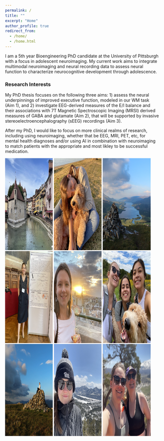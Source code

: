 ```yaml
---
permalink: /
title: ""
excerpt: "Home"
author_profile: true
redirect_from: 
  - /home/
  - /home.html
---
```


I am a 5th year Bioengineering PhD candidate at the University of Pittsburgh with a focus in adolescent neuroimaging. My current work aims to integrate multimodal neuroimaging and neural recording data to assess neural function to characterize neurocognitive development through adolescence.

### Research Interests
My PhD thesis focuses on the following three aims: 1) assess the neural underpinnings of improved executive function, modeled in our WM task (Aim 1), and 2) investigate EEG-derived measures of the E/I balance and their associations with 7T Magnetic Spectroscopic Imaging (MRSI) derived measures of GABA and glutamate (Aim 2), that will be supported by invasive stereoelectroencephalography (sEEG) recordings (Aim 3).  

After my PhD, I would like to focus on more clinical realms of research, including using neuroimaging, whether that be EEG, MRI, PET, etc, for mental health diagnoses and/or using AI in combination with neuroimaging to match patients with the appropriate and most likley to be successful medication. 

<p align="left">
  <img src="/images/annecy.jpeg" width="31%" height="300" />
  <img src="/images/meWinston.jpeg" width="31%" height="300"/> 
  <img src="/images/scotland.JPG" width="31%" height="300"/>
  <img src="/images/meparisposter.jpeg" width="31%" height="300"/>
  <img src="/images/me_paris.jpeg" width="31%" height="300"/>
  <img src="/images/friends.jpeg" width="31%" height="300"/>
  <img src="/images/mescotland.JPG" width="31%" height="300"/>
  <img src="/images/meCO.jpeg" width="31%" height="300"/>
  <img src="/images/mekendal.jpeg" width="31%" height="300"/>
</p>
